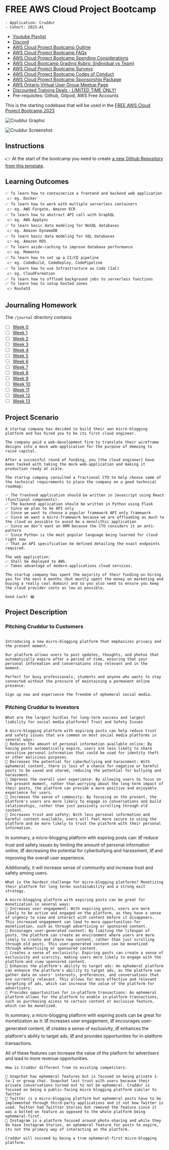 # FREE AWS Cloud Project Bootcamp
```
- Application: Cruddur
- Cohort: 2023-A1
```
- [Youtube Playlist](https://www.youtube.com/playlist?list=PLBfufR7vyJJ609vhGNS4I9wRCL8aI59Rd)
- [Discord](https://discord.com/channels/1055552619441049660/1069062377766666300)
- [AWS Cloud Project Bootcamp Outline](https://docs.google.com/document/d/19XMyd5zCk7S9QT2q1_Cg-wvbnBwOge7EgzgvtVCgcz0/edit?usp=sharing)
- [AWS Cloud Project Bootcamp FAQs](https://docs.google.com/document/d/1VEs2i_tm1FxUatu1ZfUZH8EEVlhN9XWpVDvqg7GYeKM/edit?usp=sharing) 
- [AWS Cloud Project Bootcamp Spending Considerations](https://docs.google.com/document/d/10Hec7Or1ZUedl0ye-05mVPhYFR5-ySh2K8ZbFqTxu1w/edit#heading=h.sfgk2xkezrng)
- [AWS Cloud Bootcamp Grading Rubric (Individual vs Team)](https://docs.google.com/document/d/1ib98SsYYwWlqkGWZ_s9u0KFFovn_GtLsEV3JJaJ1890/edit)
- [AWS Cloud Project Bootcamp Surveys](https://docs.google.com/document/d/1XWuCvo2HkCUhqMpJiv0K5fJDKWkkO6AoXP8rnT39vkk/edit?usp=sharing)
- [AWS Cloud Project Bootcamp Codes of Conduct](https://docs.google.com/document/d/1Rutvjt1uBtq_SbDg-0cmImjHqq5IvGK8FIzW1L-9FDk/edit?usp=sharing)
- [AWS Cloud Project Bootcamp Sponsorship Package](https://docs.google.com/document/d/1FpVI2fZaji-q2xPj8BIxOWjUjnd7wsYZfxqFc1aa0VY/edit?usp=sharing)
- [AWS Ontario Virtual User Group Meetup Page](https://www.meetup.com/aws-ontario-virtual-user-group/)
- [Discounted Training Deals - LIMITED TIME ONLY!](https://docs.google.com/spreadsheets/d/1EDxIryZ11maOC-P8f3wPlI_fQv6gTnBc0sbDL_wojIY/edit#gid=0) 
- Pre-requisites: Github, Gitpod, AWS Free Accounts

This is the starting codebase that will be used in the [FREE AWS Cloud Project Bootcamp 2023](https://student.cloudprojectbootcamp.com/profile)

![Cruddur Graphic](_docs/assets/cruddur-banner.jpg)

![Cruddur Screenshot](_docs/assets/cruddur-screenshot.png)

## Instructions

👉 At the start of the bootcamp you need to create [a new Github Repository from this template](https://github.com/DionneNoellaBarretto/aws-bootcamp-cruddur-2023).

## Learning Outcomes
```
✅ To learn how to containerize a frontend and backend web application 
 👉 eg. Docker
✅ To learn how to work with multiple serverless containers 
 👉 eg. AWS Fargate, Amazon ECR
✅ To learn how to abstract API call with GraphQL 
 👉 eg. AWS AppSync
✅ To learn basic data modeling for NoSQL databases 
 👉 eg. Amazon DynamoDB
✅ To learn basic data modeling for SQL databases
 👉 eg. Amazon RDS
✅ To learn aside-caching to improve database performance
 👉 eg. Momento
✅ To learn how to set up a CI/CD pipeline 
 👉 eg. CodeBuild, CodeDeploy, CodePipeline
✅ To learn how to use Infrastructure as Code (IaC)
 👉 eg. CloudFormation
✅ To learn how to offload background jobs to serverless functions
✅ To learn how to setup hosted zones
 👉 Route53
```

## Journaling Homework

The `/journal` directory contains

- [ ] [Week 0](journal/week0.md)
- [ ] [Week 1](journal/week1.md)
- [ ] [Week 2](journal/week2.md)
- [ ] [Week 3](journal/week3.md)
- [ ] [Week 4](journal/week4.md)
- [ ] [Week 5](journal/week5.md)
- [ ] [Week 6](journal/week6.md)
- [ ] [Week 7](journal/week7.md)
- [ ] [Week 8](journal/week8.md)
- [ ] [Week 9](journal/week9.md)
- [ ] [Week 10](journal/week10.md)
- [ ] [Week 11](journal/week11.md)
- [ ] [Week 12](journal/week12.md)
- [ ] [Week 13](journal/week13.md)

## Project Scenario

```
A startup company has decided to build their own micro-blogging platform and has hired you to be its first cloud engineer.

The company paid a web-development firm to translate their wireframe designs into a mock web-application for the purpose of demoing to raise capital.

After a successful round of funding, you [the cloud engineer] have been tasked with taking the mock web-application and making it production ready at scale.

The startup company consulted a fractional CTO to help choose some of the technical requirements to place the company on a good technical roadmap:

✅ The frontend application should be written in Javascript using React (functional components).
✅ The backend application should be written in Python using Flask
✅ Since we plan to be API only
✅ Since we want to choose a popular framework API only framework
✅ Since we want a micro-framework because we are offloading as much to the cloud as possible to avoid be a monolithic application
✅ Since we don’t want an ORM because the CTO considers it an anti-pattern
✅ Since Python is the most popular language being learned for cloud right now
✅ That an API specification be defined detailing the exact endpoints required.

The web application:
✅ Shall be deployed to AWS.
✅ Takes advantage of modern-applications cloud services.

The startup company has spent the majority of their funding on hiring you for the next 6 months (but mostly spent the money on marketing and buying a really cool domain) and so you also need to ensure you keep the cloud provider costs as low as possible.

Good Luck! 😂
```

## Project Description

### Pitching Cruddur to Customers
```

Introducing a new micro-blogging platform that emphasizes privacy and the present moment. 

Our platform allows users to post updates, thoughts, and photos that automatically expire after a period of time, ensuring that your personal information and conversations stay relevant and in the moment. 

Perfect for busy professionals, students and anyone who wants to stay connected without the pressure of maintaining a permanent online presence. 

Sign up now and experience the freedom of ephemeral social media.
```

### Pitching Cruddur to Investors
```
What are the largest hurdles for long-term success and largest liability for social media platforms? Trust and Safety Issues

A micro-blogging platform with expiring posts can help reduce trust and safety issues that are common on most social media platforms in several ways:
📝 Reduces the amount of personal information available online: By having posts automatically expire, users are less likely to share sensitive personal information that could be used for identity theft or other malicious purposes.
📝 Decreases the potential for cyberbullying and harassment: With ephemeral content, there is less of a chance for negative or harmful posts to be saved and shared, reducing the potential for bullying and harassment.
📝 Improves the overall user experience: By allowing users to focus on the present moment, rather than worrying about the long-term impact of their posts, the platform can provide a more positive and enjoyable experience for users.
📝 Increases the sense of community: By focusing on the present, the platform's users are more likely to engage in conversations and build relationships, rather than just passively scrolling through old content.
📝 Increases trust and safety: With less personal information and harmful content available, users will feel more secure in using the platform and be more likely to trust the platform with their personal information.
```
In summary, a micro-blogging platform with expiring posts can:
🗹 reduce trust and safety issues by limiting the amount of personal information online, 
🗹 decreasing the potential for cyberbullying and harassment, 
🗹 and improving the overall user experience. 

Additionally, it will increase sense of community and increase trust and safety among users.
```
What is the hardest challenge for micro-blogging platforms? Monetizing their platform for long terms sustainability and a strong exit strategy.

A micro-blogging platform with expiring posts can be great for monetization in several ways:
📎 Increases user engagement: With expiring posts, users are more likely to be active and engaged on the platform, as they have a sense of urgency to view and interact with content before it disappears. This increased engagement can lead to more opportunities for monetization, such as through advertising or sponsored content.
📎 Encourages user-generated content: By limiting the lifespan of posts, the platform can create an environment where users are more likely to create and share new content, rather than just scrolling through old posts. This user-generated content can be monetized through advertising or sponsored content.
📎 Creates a sense of exclusivity: Expiring posts can create a sense of exclusivity and scarcity, making users more likely to engage with the platform and view sponsored content.
📎 Enhances the platform's ability to target ads: An ephemeral platform can enhance the platform's ability to target ads, as the platform can gather data on users' interests, preferences, and conversations that are currently relevant. This allows for more effective and relevant targeting of ads, which can increase the value of the platform for advertisers.
📎 Provides opportunities for in-platform transactions: An ephemeral platform allows for the platform to enable in-platform transactions, such as purchasing access to certain content or exclusive feature, which can be monetized.
```

In summary, a micro-blogging platform with expiring posts can be great for monetization as it:
🗹  increases user engagement, 
🗹  encourages user-generated content, 
🗹  creates a sense of exclusivity, 
🗹  enhances the platform's ability to target ads, 
🗹  and provides opportunities for in-platform transactions.

All of these features can increase the value of the platform for advertisers and lead to more revenue opportunities.

```
How is Cruddur different from to existing competitors:

🎯 Snapchat has ephemeral features but is focused on being private 1-to-1 or group chat. Snapchat lost trust with users because their private conversations turned out to not be ephemeral. Cruddur is focused on being a public-facing micro blogging platform similar to Twitter
🎯 Twitter is a micro-blogging platform but ephemeral posts have to be implemented through third-party applications and it not how Twitter is used. Twitter had Twittter Stories but removed the feature since it was a bolted on feature as opposed to the whole platform being ephemeral-first.
🎯 Instagram is a platform focused around photo-sharing and while they do have Instagram Stories, an ephemeral feature for posts to expire, its not the primary way of interacting on the platform.

Cruddur will succeed by being a true ephemeral-first micro-blogging platform.

```